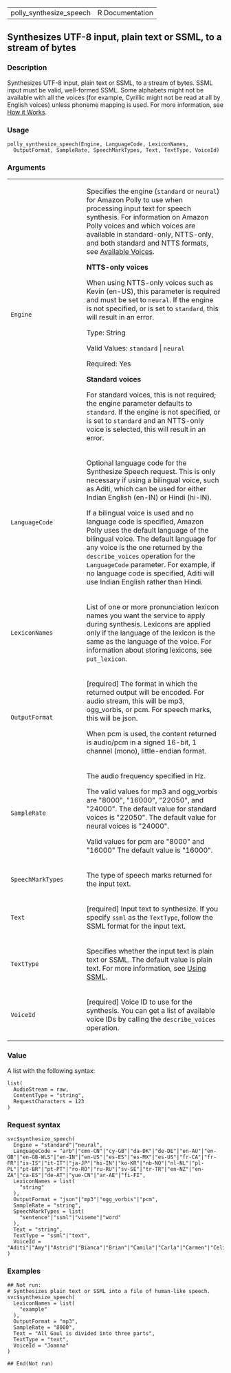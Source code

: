 <table style="width: 100%;">
<tbody>
<tr class="odd">
<td>polly_synthesize_speech</td>
<td style="text-align: right;">R Documentation</td>
</tr>
</tbody>
</table>

## Synthesizes UTF-8 input, plain text or SSML, to a stream of bytes

### Description

Synthesizes UTF-8 input, plain text or SSML, to a stream of bytes. SSML
input must be valid, well-formed SSML. Some alphabets might not be
available with all the voices (for example, Cyrillic might not be read
at all by English voices) unless phoneme mapping is used. For more
information, see [How it
Works](https://docs.aws.amazon.com/polly/latest/dg/how-text-to-speech-works.html).

### Usage

    polly_synthesize_speech(Engine, LanguageCode, LexiconNames,
      OutputFormat, SampleRate, SpeechMarkTypes, Text, TextType, VoiceId)

### Arguments

<table>
<colgroup>
<col style="width: 35%" />
<col style="width: 65%" />
</colgroup>
<tbody>
<tr class="odd">
<td><code id="polly_synthesize_speech_:_Engine">Engine</code></td>
<td><p>Specifies the engine (<code>standard</code> or
<code>neural</code>) for Amazon Polly to use when processing input text
for speech synthesis. For information on Amazon Polly voices and which
voices are available in standard-only, NTTS-only, and both standard and
NTTS formats, see <a
href="https://docs.aws.amazon.com/polly/latest/dg/voicelist.html">Available
Voices</a>.</p>
<p><strong>NTTS-only voices</strong></p>
<p>When using NTTS-only voices such as Kevin (en-US), this parameter is
required and must be set to <code>neural</code>. If the engine is not
specified, or is set to <code>standard</code>, this will result in an
error.</p>
<p>Type: String</p>
<p>Valid Values: <code>standard</code> | <code>neural</code></p>
<p>Required: Yes</p>
<p><strong>Standard voices</strong></p>
<p>For standard voices, this is not required; the engine parameter
defaults to <code>standard</code>. If the engine is not specified, or is
set to <code>standard</code> and an NTTS-only voice is selected, this
will result in an error.</p></td>
</tr>
<tr class="even">
<td><code
id="polly_synthesize_speech_:_LanguageCode">LanguageCode</code></td>
<td><p>Optional language code for the Synthesize Speech request. This is
only necessary if using a bilingual voice, such as Aditi, which can be
used for either Indian English (en-IN) or Hindi (hi-IN).</p>
<p>If a bilingual voice is used and no language code is specified,
Amazon Polly uses the default language of the bilingual voice. The
default language for any voice is the one returned by the
<code>describe_voices</code> operation for the <code>LanguageCode</code>
parameter. For example, if no language code is specified, Aditi will use
Indian English rather than Hindi.</p></td>
</tr>
<tr class="odd">
<td><code
id="polly_synthesize_speech_:_LexiconNames">LexiconNames</code></td>
<td><p>List of one or more pronunciation lexicon names you want the
service to apply during synthesis. Lexicons are applied only if the
language of the lexicon is the same as the language of the voice. For
information about storing lexicons, see
<code>put_lexicon</code>.</p></td>
</tr>
<tr class="even">
<td><code
id="polly_synthesize_speech_:_OutputFormat">OutputFormat</code></td>
<td><p>[required] The format in which the returned output will be
encoded. For audio stream, this will be mp3, ogg_vorbis, or pcm. For
speech marks, this will be json.</p>
<p>When pcm is used, the content returned is audio/pcm in a signed
16-bit, 1 channel (mono), little-endian format.</p></td>
</tr>
<tr class="odd">
<td><code
id="polly_synthesize_speech_:_SampleRate">SampleRate</code></td>
<td><p>The audio frequency specified in Hz.</p>
<p>The valid values for mp3 and ogg_vorbis are "8000", "16000", "22050",
and "24000". The default value for standard voices is "22050". The
default value for neural voices is "24000".</p>
<p>Valid values for pcm are "8000" and "16000" The default value is
"16000".</p></td>
</tr>
<tr class="even">
<td><code
id="polly_synthesize_speech_:_SpeechMarkTypes">SpeechMarkTypes</code></td>
<td><p>The type of speech marks returned for the input text.</p></td>
</tr>
<tr class="odd">
<td><code id="polly_synthesize_speech_:_Text">Text</code></td>
<td><p>[required] Input text to synthesize. If you specify
<code>ssml</code> as the <code>TextType</code>, follow the SSML format
for the input text.</p></td>
</tr>
<tr class="even">
<td><code id="polly_synthesize_speech_:_TextType">TextType</code></td>
<td><p>Specifies whether the input text is plain text or SSML. The
default value is plain text. For more information, see <a
href="https://docs.aws.amazon.com/polly/latest/dg/ssml.html">Using
SSML</a>.</p></td>
</tr>
<tr class="odd">
<td><code id="polly_synthesize_speech_:_VoiceId">VoiceId</code></td>
<td><p>[required] Voice ID to use for the synthesis. You can get a list
of available voice IDs by calling the <code>describe_voices</code>
operation.</p></td>
</tr>
</tbody>
</table>

### Value

A list with the following syntax:

    list(
      AudioStream = raw,
      ContentType = "string",
      RequestCharacters = 123
    )

### Request syntax

    svc$synthesize_speech(
      Engine = "standard"|"neural",
      LanguageCode = "arb"|"cmn-CN"|"cy-GB"|"da-DK"|"de-DE"|"en-AU"|"en-GB"|"en-GB-WLS"|"en-IN"|"en-US"|"es-ES"|"es-MX"|"es-US"|"fr-CA"|"fr-FR"|"is-IS"|"it-IT"|"ja-JP"|"hi-IN"|"ko-KR"|"nb-NO"|"nl-NL"|"pl-PL"|"pt-BR"|"pt-PT"|"ro-RO"|"ru-RU"|"sv-SE"|"tr-TR"|"en-NZ"|"en-ZA"|"ca-ES"|"de-AT"|"yue-CN"|"ar-AE"|"fi-FI",
      LexiconNames = list(
        "string"
      ),
      OutputFormat = "json"|"mp3"|"ogg_vorbis"|"pcm",
      SampleRate = "string",
      SpeechMarkTypes = list(
        "sentence"|"ssml"|"viseme"|"word"
      ),
      Text = "string",
      TextType = "ssml"|"text",
      VoiceId = "Aditi"|"Amy"|"Astrid"|"Bianca"|"Brian"|"Camila"|"Carla"|"Carmen"|"Celine"|"Chantal"|"Conchita"|"Cristiano"|"Dora"|"Emma"|"Enrique"|"Ewa"|"Filiz"|"Gabrielle"|"Geraint"|"Giorgio"|"Gwyneth"|"Hans"|"Ines"|"Ivy"|"Jacek"|"Jan"|"Joanna"|"Joey"|"Justin"|"Karl"|"Kendra"|"Kevin"|"Kimberly"|"Lea"|"Liv"|"Lotte"|"Lucia"|"Lupe"|"Mads"|"Maja"|"Marlene"|"Mathieu"|"Matthew"|"Maxim"|"Mia"|"Miguel"|"Mizuki"|"Naja"|"Nicole"|"Olivia"|"Penelope"|"Raveena"|"Ricardo"|"Ruben"|"Russell"|"Salli"|"Seoyeon"|"Takumi"|"Tatyana"|"Vicki"|"Vitoria"|"Zeina"|"Zhiyu"|"Aria"|"Ayanda"|"Arlet"|"Hannah"|"Arthur"|"Daniel"|"Liam"|"Pedro"|"Kajal"|"Hiujin"|"Laura"|"Elin"|"Ida"|"Suvi"|"Ola"|"Hala"|"Andres"|"Sergio"|"Remi"|"Adriano"|"Thiago"|"Ruth"|"Stephen"|"Kazuha"|"Tomoko"
    )

### Examples

    ## Not run: 
    # Synthesizes plain text or SSML into a file of human-like speech.
    svc$synthesize_speech(
      LexiconNames = list(
        "example"
      ),
      OutputFormat = "mp3",
      SampleRate = "8000",
      Text = "All Gaul is divided into three parts",
      TextType = "text",
      VoiceId = "Joanna"
    )

    ## End(Not run)

